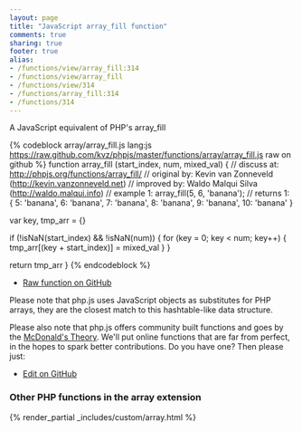 ```yaml
---
layout: page
title: "JavaScript array_fill function"
comments: true
sharing: true
footer: true
alias:
- /functions/view/array_fill:314
- /functions/view/array_fill
- /functions/view/314
- /functions/array_fill:314
- /functions/314
---
```

<!-- Generated by Rakefile:build -->
A JavaScript equivalent of PHP's array_fill

{% codeblock array/array_fill.js lang:js https://raw.github.com/kvz/phpjs/master/functions/array/array_fill.js raw on github %}
function array_fill (start_index, num, mixed_val) {
  //  discuss at: http://phpjs.org/functions/array_fill/
  // original by: Kevin van Zonneveld (http://kevin.vanzonneveld.net)
  // improved by: Waldo Malqui Silva (http://waldo.malqui.info)
  //   example 1: array_fill(5, 6, 'banana');
  //   returns 1: { 5: 'banana', 6: 'banana', 7: 'banana', 8: 'banana', 9: 'banana', 10: 'banana' }

  var key, tmp_arr = {}

  if (!isNaN(start_index) && !isNaN(num)) {
    for (key = 0; key < num; key++) {
      tmp_arr[(key + start_index)] = mixed_val
    }
  }

  return tmp_arr
}
{% endcodeblock %}

 - [Raw function on GitHub](https://github.com/kvz/phpjs/blob/master/functions/array/array_fill.js)

Please note that php.js uses JavaScript objects as substitutes for PHP arrays, they are 
the closest match to this hashtable-like data structure. 

Please also note that php.js offers community built functions and goes by the 
[McDonald's Theory](https://medium.com/what-i-learned-building/9216e1c9da7d). We'll put online 
functions that are far from perfect, in the hopes to spark better contributions. 
Do you have one? Then please just: 

 - [Edit on GitHub](https://github.com/kvz/phpjs/edit/master/functions/array/array_fill.js)


### Other PHP functions in the array extension
{% render_partial _includes/custom/array.html %}
